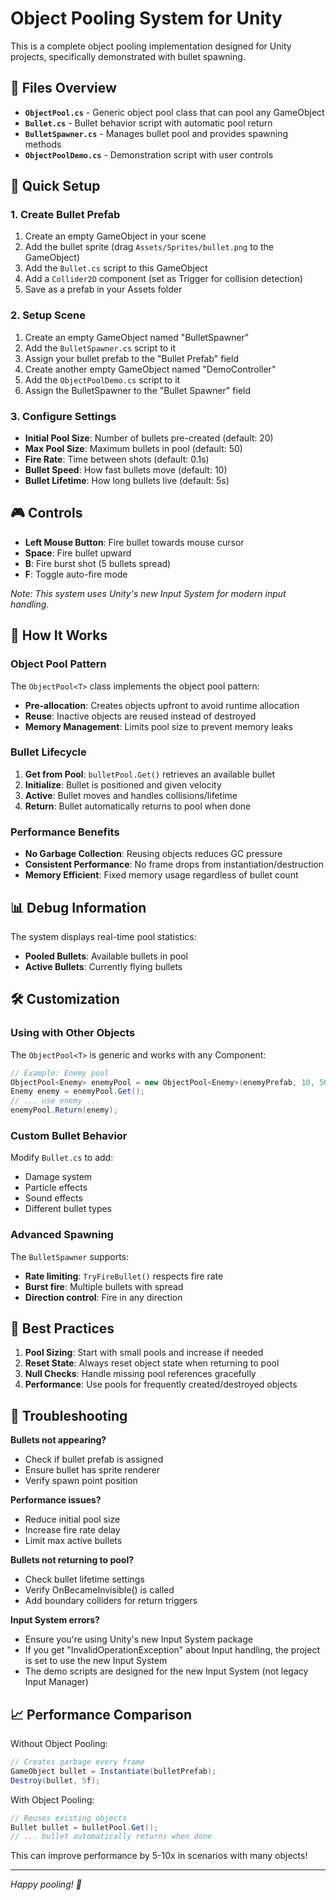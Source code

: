 # Object Pooling System for Unity

This is a complete object pooling implementation designed for Unity projects, specifically demonstrated with bullet spawning.

## 📁 Files Overview

- **`ObjectPool.cs`** - Generic object pool class that can pool any GameObject
- **`Bullet.cs`** - Bullet behavior script with automatic pool return
- **`BulletSpawner.cs`** - Manages bullet pool and provides spawning methods
- **`ObjectPoolDemo.cs`** - Demonstration script with user controls

## 🚀 Quick Setup

### 1. Create Bullet Prefab
1. Create an empty GameObject in your scene
2. Add the bullet sprite (drag `Assets/Sprites/bullet.png` to the GameObject)
3. Add the `Bullet.cs` script to this GameObject
4. Add a `Collider2D` component (set as Trigger for collision detection)
5. Save as a prefab in your Assets folder

### 2. Setup Scene
1. Create an empty GameObject named "BulletSpawner"
2. Add the `BulletSpawner.cs` script to it
3. Assign your bullet prefab to the "Bullet Prefab" field
4. Create another empty GameObject named "DemoController"
5. Add the `ObjectPoolDemo.cs` script to it
6. Assign the BulletSpawner to the "Bullet Spawner" field

### 3. Configure Settings
- **Initial Pool Size**: Number of bullets pre-created (default: 20)
- **Max Pool Size**: Maximum bullets in pool (default: 50)
- **Fire Rate**: Time between shots (default: 0.1s)
- **Bullet Speed**: How fast bullets move (default: 10)
- **Bullet Lifetime**: How long bullets live (default: 5s)

## 🎮 Controls

- **Left Mouse Button**: Fire bullet towards mouse cursor
- **Space**: Fire bullet upward
- **B**: Fire burst shot (5 bullets spread)
- **F**: Toggle auto-fire mode

*Note: This system uses Unity's new Input System for modern input handling.*

## 🔧 How It Works

### Object Pool Pattern
The `ObjectPool<T>` class implements the object pool pattern:
- **Pre-allocation**: Creates objects upfront to avoid runtime allocation
- **Reuse**: Inactive objects are reused instead of destroyed
- **Memory Management**: Limits pool size to prevent memory leaks

### Bullet Lifecycle
1. **Get from Pool**: `bulletPool.Get()` retrieves an available bullet
2. **Initialize**: Bullet is positioned and given velocity
3. **Active**: Bullet moves and handles collisions/lifetime
4. **Return**: Bullet automatically returns to pool when done

### Performance Benefits
- **No Garbage Collection**: Reusing objects reduces GC pressure
- **Consistent Performance**: No frame drops from instantiation/destruction
- **Memory Efficient**: Fixed memory usage regardless of bullet count

## 📊 Debug Information

The system displays real-time pool statistics:
- **Pooled Bullets**: Available bullets in pool
- **Active Bullets**: Currently flying bullets

## 🛠 Customization

### Using with Other Objects
The `ObjectPool<T>` is generic and works with any Component:

```csharp
// Example: Enemy pool
ObjectPool<Enemy> enemyPool = new ObjectPool<Enemy>(enemyPrefab, 10, 50);
Enemy enemy = enemyPool.Get();
// ... use enemy ...
enemyPool.Return(enemy);
```

### Custom Bullet Behavior
Modify `Bullet.cs` to add:
- Damage system
- Particle effects
- Sound effects
- Different bullet types

### Advanced Spawning
The `BulletSpawner` supports:
- **Rate limiting**: `TryFireBullet()` respects fire rate
- **Burst fire**: Multiple bullets with spread
- **Direction control**: Fire in any direction

## 🎯 Best Practices

1. **Pool Sizing**: Start with small pools and increase if needed
2. **Reset State**: Always reset object state when returning to pool
3. **Null Checks**: Handle missing pool references gracefully
4. **Performance**: Use pools for frequently created/destroyed objects

## 🐛 Troubleshooting

**Bullets not appearing?**
- Check if bullet prefab is assigned
- Ensure bullet has sprite renderer
- Verify spawn point position

**Performance issues?**
- Reduce initial pool size
- Increase fire rate delay
- Limit max active bullets

**Bullets not returning to pool?**
- Check bullet lifetime settings
- Verify OnBecameInvisible() is called
- Add boundary colliders for return triggers

**Input System errors?**
- Ensure you're using Unity's new Input System package
- If you get "InvalidOperationException" about Input handling, the project is set to use the new Input System
- The demo scripts are designed for the new Input System (not legacy Input Manager)

## 📈 Performance Comparison

Without Object Pooling:
```csharp
// Creates garbage every frame
GameObject bullet = Instantiate(bulletPrefab);
Destroy(bullet, 5f);
```

With Object Pooling:
```csharp
// Reuses existing objects
Bullet bullet = bulletPool.Get();
// ... bullet automatically returns when done
```

This can improve performance by 5-10x in scenarios with many objects!

---

*Happy pooling! 🎯* 